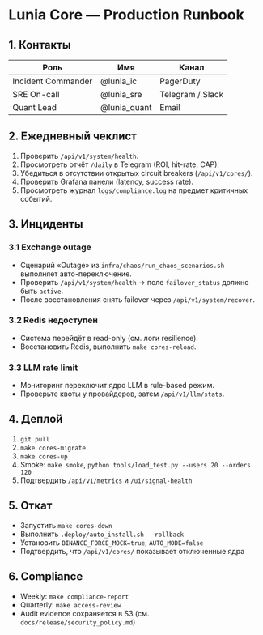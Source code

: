 # Lunia Core — Production Runbook

## 1. Контакты

| Роль | Имя | Канал |
|------|-----|-------|
| Incident Commander | @lunia_ic | PagerDuty |
| SRE On-call | @lunia_sre | Telegram / Slack |
| Quant Lead | @lunia_quant | Email |

## 2. Ежедневный чеклист

1. Проверить `/api/v1/system/health`.
2. Просмотреть отчёт `/daily` в Telegram (ROI, hit-rate, CAP).
3. Убедиться в отсутствии открытых circuit breakers (`/api/v1/cores/`).
4. Проверить Grafana панели (latency, success rate).
5. Просмотреть журнал `logs/compliance.log` на предмет критичных событий.

## 3. Инциденты

### 3.1 Exchange outage
- Сценарий «Outage» из `infra/chaos/run_chaos_scenarios.sh` выполняет авто-переключение.
- Проверить `/api/v1/system/health` → поле `failover_status` должно быть `active`.
- После восстановления снять failover через `/api/v1/system/recover`.

### 3.2 Redis недоступен
- Система перейдёт в read-only (см. логи resilience).
- Восстановить Redis, выполнить `make cores-reload`.

### 3.3 LLM rate limit
- Мониторинг переключит ядро LLM в rule-based режим.
- Проверьте квоты у провайдеров, затем `/api/v1/llm/stats`.

## 4. Деплой

1. `git pull`
2. `make cores-migrate`
3. `make cores-up`
4. Smoke: `make smoke`, `python tools/load_test.py --users 20 --orders 120`
5. Подтвердить `/api/v1/metrics` и `/ui/signal-health`

## 5. Откат

- Запустить `make cores-down`
- Выполнить `.deploy/auto_install.sh --rollback`
- Установить `BINANCE_FORCE_MOCK=true`, `AUTO_MODE=false`
- Подтвердить, что `/api/v1/cores/` показывает отключенные ядра

## 6. Compliance

- Weekly: `make compliance-report`
- Quarterly: `make access-review`
- Audit evidence сохраняется в S3 (см. `docs/release/security_policy.md`)

